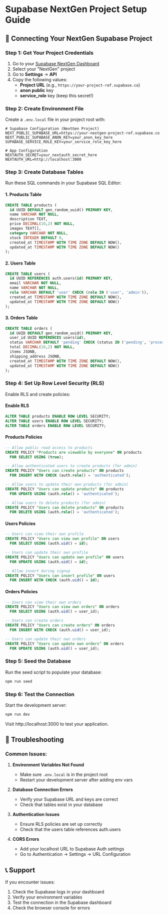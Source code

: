 # Supabase NextGen Project Setup Guide

## 🚀 Connecting Your NextGen Supabase Project

### Step 1: Get Your Project Credentials

1. Go to your [Supabase NextGen Dashboard](https://supabase.com/dashboard)
2. Select your "NextGen" project
3. Go to **Settings** → **API**
4. Copy the following values:
   - **Project URL** (e.g., `https://your-project-ref.supabase.co`)
   - **anon public** key
   - **service_role** key (keep this secret!)

### Step 2: Create Environment File

Create a `.env.local` file in your project root with:

```env
# Supabase Configuration (NextGen Project)
NEXT_PUBLIC_SUPABASE_URL=https://your-nextgen-project-ref.supabase.co
NEXT_PUBLIC_SUPABASE_ANON_KEY=your_anon_key_here
SUPABASE_SERVICE_ROLE_KEY=your_service_role_key_here

# App Configuration
NEXTAUTH_SECRET=your_nextauth_secret_here
NEXTAUTH_URL=http://localhost:3000
```

### Step 3: Create Database Tables

Run these SQL commands in your Supabase SQL Editor:

#### 1. Products Table
```sql
CREATE TABLE products (
  id UUID DEFAULT gen_random_uuid() PRIMARY KEY,
  name VARCHAR NOT NULL,
  description TEXT,
  price DECIMAL(10,2) NOT NULL,
  images TEXT[],
  category VARCHAR NOT NULL,
  stock INTEGER DEFAULT 0,
  created_at TIMESTAMP WITH TIME ZONE DEFAULT NOW(),
  updated_at TIMESTAMP WITH TIME ZONE DEFAULT NOW()
);
```

#### 2. Users Table
```sql
CREATE TABLE users (
  id UUID REFERENCES auth.users(id) PRIMARY KEY,
  email VARCHAR NOT NULL,
  name VARCHAR NOT NULL,
  role VARCHAR DEFAULT 'user' CHECK (role IN ('user', 'admin')),
  created_at TIMESTAMP WITH TIME ZONE DEFAULT NOW(),
  updated_at TIMESTAMP WITH TIME ZONE DEFAULT NOW()
);
```

#### 3. Orders Table
```sql
CREATE TABLE orders (
  id UUID DEFAULT gen_random_uuid() PRIMARY KEY,
  user_id UUID REFERENCES users(id),
  status VARCHAR DEFAULT 'pending' CHECK (status IN ('pending', 'processing', 'shipped', 'delivered', 'cancelled')),
  total DECIMAL(10,2) NOT NULL,
  items JSONB,
  shipping_address JSONB,
  created_at TIMESTAMP WITH TIME ZONE DEFAULT NOW(),
  updated_at TIMESTAMP WITH TIME ZONE DEFAULT NOW()
);
```

### Step 4: Set Up Row Level Security (RLS)

Enable RLS and create policies:

#### Enable RLS
```sql
ALTER TABLE products ENABLE ROW LEVEL SECURITY;
ALTER TABLE users ENABLE ROW LEVEL SECURITY;
ALTER TABLE orders ENABLE ROW LEVEL SECURITY;
```

#### Products Policies
```sql
-- Allow public read access to products
CREATE POLICY "Products are viewable by everyone" ON products
  FOR SELECT USING (true);

-- Allow authenticated users to create products (for admin)
CREATE POLICY "Users can create products" ON products
  FOR INSERT WITH CHECK (auth.role() = 'authenticated');

-- Allow users to update their own products (for admin)
CREATE POLICY "Users can update products" ON products
  FOR UPDATE USING (auth.role() = 'authenticated');

-- Allow users to delete products (for admin)
CREATE POLICY "Users can delete products" ON products
  FOR DELETE USING (auth.role() = 'authenticated');
```

#### Users Policies
```sql
-- Users can view their own profile
CREATE POLICY "Users can view own profile" ON users
  FOR SELECT USING (auth.uid() = id);

-- Users can update their own profile
CREATE POLICY "Users can update own profile" ON users
  FOR UPDATE USING (auth.uid() = id);

-- Allow insert during signup
CREATE POLICY "Users can insert profile" ON users
  FOR INSERT WITH CHECK (auth.uid() = id);
```

#### Orders Policies
```sql
-- Users can view their own orders
CREATE POLICY "Users can view own orders" ON orders
  FOR SELECT USING (auth.uid() = user_id);

-- Users can create orders
CREATE POLICY "Users can create orders" ON orders
  FOR INSERT WITH CHECK (auth.uid() = user_id);

-- Users can update their own orders
CREATE POLICY "Users can update own orders" ON orders
  FOR UPDATE USING (auth.uid() = user_id);
```

### Step 5: Seed the Database

Run the seed script to populate your database:

```bash
npm run seed
```

### Step 6: Test the Connection

Start the development server:

```bash
npm run dev
```

Visit http://localhost:3000 to test your application.

## 🔧 Troubleshooting

### Common Issues:

1. **Environment Variables Not Found**
   - Make sure `.env.local` is in the project root
   - Restart your development server after adding env vars

2. **Database Connection Errors**
   - Verify your Supabase URL and keys are correct
   - Check that tables exist in your database

3. **Authentication Issues**
   - Ensure RLS policies are set up correctly
   - Check that the users table references auth.users

4. **CORS Errors**
   - Add your localhost URL to Supabase Auth settings
   - Go to Authentication → Settings → URL Configuration

## 📞 Support

If you encounter issues:
1. Check the Supabase logs in your dashboard
2. Verify your environment variables
3. Test the connection in the Supabase dashboard
4. Check the browser console for errors 